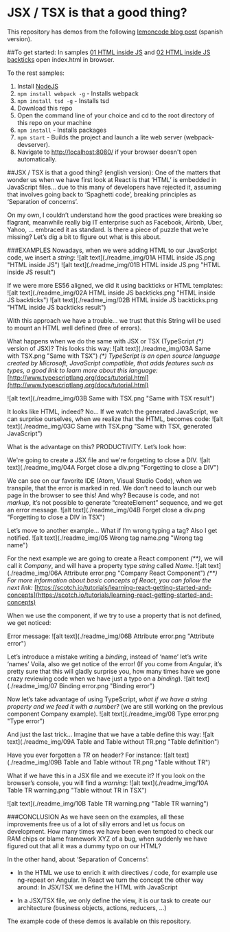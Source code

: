 # JSX / TSX is that a good thing?

This repository has demos from the following [lemoncode blog post](http://www.formacion.lemoncode.net/lemoncode-blog/2016/3/31/jsx-tsx-que-tiene-de-bueno) (spanish version).

##To get started:
In samples [01 HTML inside JS](https://github.com/Lemoncode/MaterialPostTSX/tree/master/01%20HTML%20inside%20JS) and [02 HTML inside JS backticks](https://github.com/Lemoncode/MaterialPostTSX/tree/master/02%20HTML%20inside%20JS%20backticks) open index.html in browser.

To the rest samples:

1. Install [NodeJS](http://www.nodejs.org)  
2. `npm install webpack -g` - Installs webpack
3. `npm install tsd -g` - Installs tsd
4. Download this repo
5. Open the command line of your choice and cd to the root directory of this repo on your machine  
6. `npm install` - Installs packages
7. `npm start` - Builds the project and launch a lite web server (webpack-devserver).
8. Navigate to [http://localhost:8080/](http://localhost:8080/) if your browser doesn't open automatically.

##JSX / TSX is that a good thing? (english version):
One of the matters that wonder us when we have first look at React is that ‘HTML’ is embedded in JavaScript files… due to this many of developers have rejected it, assuming that involves going back to ‘Spaghetti code’, breaking principles as ‘Separation of concerns’.

On my own, I couldn’t understand how the good practices were breaking so flagrant, meanwhile really big IT enterprise such as Facebook, Airbnb, Uber, Yahoo, … embraced it as standard. Is there a piece of puzzle that we’re missing? Let’s dig a bit to figure out what is this about.

###EXAMPLES
Nowadays, when we were adding HTML to our JavaScript code, we insert a _string_:
![alt text](./readme_img/01A HTML inside JS.png "HTML inside JS")
![alt text](./readme_img/01B HTML inside JS.png "HTML inside JS result")

If we were more ES56 aligned, we did it using backticks or HTML templates:
![alt text](./readme_img/02A HTML inside JS backticks.png "HTML inside JS backticks")
![alt text](./readme_img/02B HTML inside JS backticks.png "HTML inside JS backticks result")

With this approach we have a trouble… we trust that this String will be used to mount an HTML well defined (free of errors).

What happens when we do the same with JSX or TSX (TypeScript _(*)_ version of JSX)? This looks this way:
![alt text](./readme_img/03A Same with TSX.png "Same with TSX")
_(*) TypeScript is an open source language created by Microsoft, JavaScript compatible, that adds features such as types, a good link to learn more about this language:_ [http://www.typescriptlang.org/docs/tutorial.html](http://www.typescriptlang.org/docs/tutorial.html)

![alt text](./readme_img/03B Same with TSX.png "Same with TSX result")

It looks like HTML, indeed? No… If we watch the generated JavaScript, we can surprise ourselves, when we realize that the HTML, becomes code:
![alt text](./readme_img/03C Same with TSX.png "Same with TSX, generated JavaScript")

What is the advantage on this? PRODUCTIVITY. Let’s look how:

We're going to create a JSX file and we're forgetting to close a DIV.
![alt text](./readme_img/04A Forget close a div.png "Forgetting to close a DIV")

We can see on our favorite IDE (Atom, Visual Studio Code), when we transpile, that the error is marked in red. We don’t need to launch our web page in the browser to see this! And why? Because is code, and not _markup_, it’s not possible to generate “createElement” sequence,  and we get an error message.
![alt text](./readme_img/04B Forget close a div.png "Forgetting to close a DIV in TSX")

Let’s move to another example… What if I’m wrong typing a tag? Also I get notified.
![alt text](./readme_img/05 Wrong tag name.png "Wrong tag name")

For the next example we are going to create a React component _(**)_, we will call it _Company_, and will have a property type _string_ called _Name_.
![alt text](./readme_img/06A Attribute error.png "Company React Component")
_(**) For more information about basic concepts of React, you can follow the next link:_ [https://scotch.io/tutorials/learning-react-getting-started-and-concepts](https://scotch.io/tutorials/learning-react-getting-started-and-concepts)

When we use the component, if we try to use a property that is not defined, we get noticed:

Error message:
![alt text](./readme_img/06B Attribute error.png "Attribute error")

Let’s introduce a mistake writing a _binding_, instead of ‘name’ let’s write ‘names’ Voila, also we get notice of the error! (If you come from Angular, it’s pretty sure that this will gladly surprise you, how many times have we gone crazy reviewing code when we have just a typo on a _binding_).
![alt text](./readme_img/07 Binding error.png "Binding error")

Now let’s take advantage of using TypeScript, _what if we have a string property and we feed it with a number?_ (we are still working on the previous component Company example).
![alt text](./readme_img/08 Type error.png "Type error")

And just the last trick… Imagine that we have a table define this way:
![alt text](./readme_img/09A Table and Table without TR.png "Table definition")

Have you ever forgotten a _TR_ on header? For instance:
![alt text](./readme_img/09B Table and Table without TR.png "Table without TR")

What if we have this in a JSX file and we execute it? If you look on the browser’s console, you will find a _warning_:
![alt text](./readme_img/10A Table TR warning.png "Table without TR in TSX")

![alt text](./readme_img/10B Table TR warning.png "Table TR warning")


###CONCLUSION
As we have seen on the examples, all these improvements free us of a lot of silly errors and let us focus on development. How many times we have been even tempted to check our RAM chips or blame framework XYZ of a bug, when suddenly we have figured out that all it was a dummy typo on our HTML?

In the other hand, about ‘Separation of Concerns’:

+ In the HTML we use to enrich it with directives / code, for example use ng-repeat on Angular. In React we turn the concept the other way around: In JSX/TSX we define the HTML with JavaScript

+ In a JSX/TSX file, we only define the view, it is our task to create our architecture (business objects, actions, reducers, …)

The example code of these demos is available on this repository.

